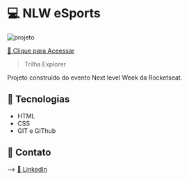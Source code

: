 # 💻 NLW eSports

![projeto](https://media.discordapp.net/attachments/1014540075759042570/1021147502105338027/unknown.png?width=563&height=676)

[🔗 Clique para Aceessar]()

> Trilha Explorer

Projeto construido do evento Next level Week da Rocketseat.

## 🔧 Tecnologias

- HTML <br>
- CSS <br>
- GIT e GIThub

## 📌 Contato

--> [🔗 LinkedIn](https://www.linkedin.com/in/beatrizgt/)

